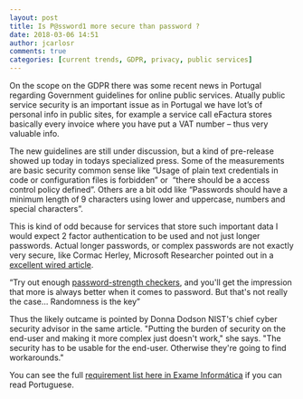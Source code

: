 ```yaml
---
layout: post
title: Is P@ssword1 more secure than password ?
date: 2018-03-06 14:51
author: jcarlosr
comments: true
categories: [current trends, GDPR, privacy, public services]
---
```

On the scope on the GDPR there was some recent news in Portugal regarding Government guidelines for online public services. Atually public service security is an important issue as in Portugal we have lot’s of personal info in public sites, for example a service call eFactura stores basically every invoice where you have put a VAT number – thus very valuable info.

The new guidelines are still under discussion, but a kind of pre-release showed up today in todays specialized press. Some of the measurements are basic security common sense like “Usage of plain text credentials in code or configuration files is forbidden” or  “there should be a access control policy defined”. Others are a bit odd like “Passwords should have a minimum length of 9 characters using lower and uppercase, numbers and special characters”.

This is kind of odd because for services that store such important data I would expect 2 factor authentication to be used and not just longer passwords. Actual longer passwords, or complex passwords are not exactly very secure, like Cormac Herley, Microsoft Researcher pointed out in a <a href="https://www.wired.com/2014/08/passwords-microsoft/">excellent wired article</a>.

“Try out enough <a href="https://www.microsoft.com/en-gb/security/pc-security/password-checker.aspx">password-strength checkers</a>, and you'll get the impression that more is always better when it comes to password. But that's not really the case… Randomness is the key”

Thus the likely outcame is pointed by Donna Dodson NIST's chief cyber security advisor in the same article. "Putting the burden of security on the end-user and making it more complex just doesn't work," she says. "The security has to be usable for the end-user. Otherwise they're going to find workarounds."

You can see the full <a href="http://leitor.exameinformatica.pt/#library/exameinformatica/02-03-2018/edicao-54/ei-negocios/empresas-e-estado-so-tem-seis-meses-para-instalar-tecnologias-de-protecao-de-dados">requirement list here in Exame Informática</a> if you can read Portuguese.
